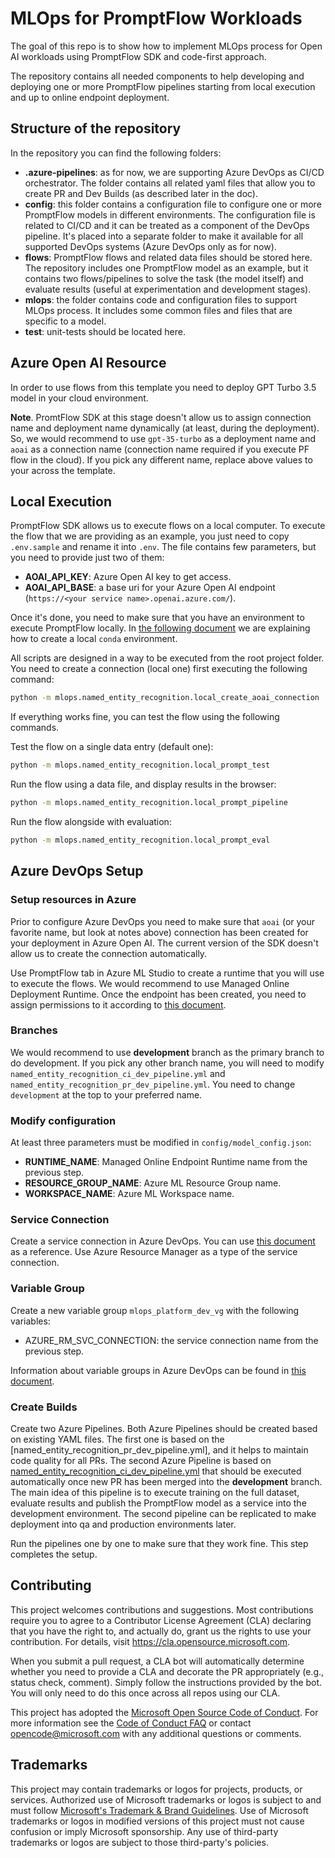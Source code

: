 # MLOps for PromptFlow Workloads

The goal of this repo is to show how to implement MLOps process for Open AI workloads using PromptFlow SDK and code-first approach.

The repository contains all needed components to help developing and deploying one or more PromptFlow pipelines starting from local execution and up to online endpoint deployment.

## Structure of the repository

In the repository you can find the following folders:

- **.azure-pipelines**: as for now, we are supporting Azure DevOps as CI/CD orchestrator. The folder contains all related yaml files that allow you to create PR and Dev Builds (as described later in the doc).
- **config**: this folder contains a configuration file to configure one or more PromptFlow models in different environments. The configuration file is related to CI/CD and it can be treated as a component of the DevOps pipeline. It's placed into a separate folder to make it available for all supported DevOps systems (Azure DevOps only as for now).
- **flows**: PromptFlow flows and related data files should be stored here. The repository includes one PromptFlow model as an example, but it contains two flows/pipelines to solve the task (the model itself) and evaluate results (useful at experimentation and development stages).
- **mlops**: the folder contains code and configuration files to support MLOps process. It includes some common files and files that are specific to a model.
- **test**: unit-tests should be located here.

## Azure Open AI Resource

In order to use flows from this template you need to deploy GPT Turbo 3.5 model in your cloud environment.

**Note**. PromtFlow SDK at this stage doesn't allow us to assign connection name and deployment name dynamically (at least, during the deployment). So, we would recommend to use `gpt-35-turbo` as a deployment name and `aoai` as a connection name (connection name required if you execute PF flow in the cloud). If you pick any different name, replace above values to your across the template.

## Local Execution

PromptFlow SDK allows us to execute flows on a local computer. To execute the flow that we are providing as an example, you just need to copy `.env.sample` and rename it into `.env`. The file contains few parameters, but you need to provide just two of them:

- **AOAI_API_KEY**: Azure Open AI key to get access.
- **AOAI_API_BASE**: a base uri for your Azure Open AI endpoint (`https://<your service name>.openai.azure.com/`).

Once it's done, you need to make sure that you have an environment to execute PromptFlow locally. In [the following document](conda_environment.md) we are explaining how to create a local `conda` environment.

All scripts are designed in a way to be executed from the root project folder. You need to create a connection (local one) first executing the following command:

```bash
python -m mlops.named_entity_recognition.local_create_aoai_connection
```

If everything works fine, you can test the flow using the following commands.

Test the flow on a single data entry (default one):

```bash
python -m mlops.named_entity_recognition.local_prompt_test
```

Run the flow  using a data file, and display results in the browser:

```bash
python -m mlops.named_entity_recognition.local_prompt_pipeline
```

Run the flow alongside with evaluation:

```bash
python -m mlops.named_entity_recognition.local_prompt_eval
```

## Azure DevOps Setup

### Setup resources in Azure

Prior to configure Azure DevOps you need to make sure that `aoai` (or your favorite name, but look at notes above) connection has been created for your deployment in Azure Open AI. The current version of the SDK doesn't allow us to create the connection automatically.

Use PromptFlow tab in Azure ML Studio to create a runtime that you will use to execute the flows. We would recommend to use Managed Online Deployment Runtime. Once the endpoint has been created, you need to assign permissions to it according to [this document](https://learn.microsoft.com/en-ca/azure/machine-learning/prompt-flow/how-to-deploy-for-real-time-inference?view=azureml-api-2#grant-permissions-to-the-endpoint).

### Branches

We would recommend to use **development** branch as the primary branch to do development. If you pick any other branch name, you will need to modify `named_entity_recognition_ci_dev_pipeline.yml` and `named_entity_recognition_pr_dev_pipeline.yml`. You need to change `development` at the top to your preferred name.

### Modify configuration

At least three parameters must be modified in `config/model_config.json`:

- **RUNTIME_NAME**: Managed Online Endpoint Runtime name from the previous step.
- **RESOURCE_GROUP_NAME**: Azure ML Resource Group name.
- **WORKSPACE_NAME**: Azure ML Workspace name.

### Service Connection

Create a service connection in Azure DevOps. You can use [this document](https://learn.microsoft.com/en-us/azure/devops/pipelines/library/service-endpoints?view=azure-devops&tabs=yaml) as a reference. Use Azure Resource Manager as a type of the service connection.

### Variable Group

Create a new variable group `mlops_platform_dev_vg` with the following variables:

- AZURE_RM_SVC_CONNECTION: the service connection name from the previous step.

Information about variable groups in Azure DevOps can be found in [this document](https://learn.microsoft.com/en-us/azure/devops/pipelines/library/variable-groups?view=azure-devops&tabs=classic).

### Create Builds

Create two Azure Pipelines. Both Azure Pipelines should be created based on existing YAML files. The first one is based on the [named_entity_recognition_pr_dev_pipeline.yml], and it helps to maintain code quality for all PRs. The second Azure Pipeline is based on [named_entity_recognition_ci_dev_pipeline.yml](../devops/pipeline/ci_dev_pipeline.yml) that should be executed automatically once new PR has been merged into the **development** branch. The main idea of this pipeline is to execute training on the full dataset, evaluate results and publish the PromptFlow model as a service into the development environment. The second pipeline can be replicated to make deployment into qa and production environments later.

Run the pipelines one by one to make sure that they work fine. This step completes the setup.

## Contributing

This project welcomes contributions and suggestions.  Most contributions require you to agree to a
Contributor License Agreement (CLA) declaring that you have the right to, and actually do, grant us
the rights to use your contribution. For details, visit https://cla.opensource.microsoft.com.

When you submit a pull request, a CLA bot will automatically determine whether you need to provide
a CLA and decorate the PR appropriately (e.g., status check, comment). Simply follow the instructions
provided by the bot. You will only need to do this once across all repos using our CLA.

This project has adopted the [Microsoft Open Source Code of Conduct](https://opensource.microsoft.com/codeofconduct/).
For more information see the [Code of Conduct FAQ](https://opensource.microsoft.com/codeofconduct/faq/) or
contact [opencode@microsoft.com](mailto:opencode@microsoft.com) with any additional questions or comments.

## Trademarks

This project may contain trademarks or logos for projects, products, or services. Authorized use of Microsoft 
trademarks or logos is subject to and must follow 
[Microsoft's Trademark & Brand Guidelines](https://www.microsoft.com/en-us/legal/intellectualproperty/trademarks/usage/general).
Use of Microsoft trademarks or logos in modified versions of this project must not cause confusion or imply Microsoft sponsorship.
Any use of third-party trademarks or logos are subject to those third-party's policies.
